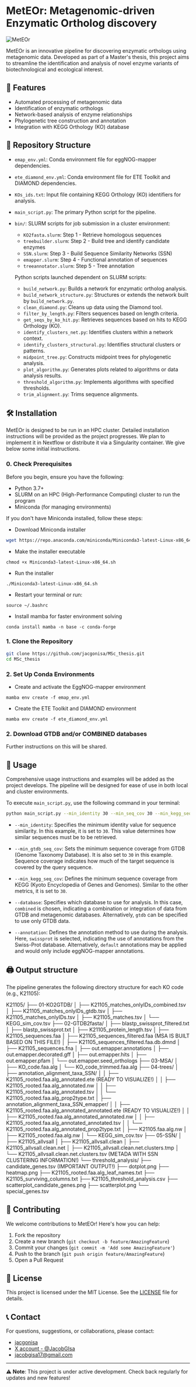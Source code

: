 # MetEOr: Metagenomic-driven Enzymatic Ortholog discovery

![MetEOr](MetEOr_schema.png)

MetEOr is an innovative pipeline for discovering enzymatic orthologs using metagenomic data. Developed as part of a Master's thesis, this project aims to streamline the identification and analysis of novel enzyme variants of biotechnological and ecological interest.

## 🚀 Features

- Automated processing of metagenomic data
- Identification of enzymatic orthologs
- Network-based analysis of enzyme relationships
- Phylogenetic tree construction and annotation
- Integration with KEGG Orthology (KO) database

## 📁 Repository Structure
- `emap_env.yml`: Conda environment file for eggNOG-mapper dependencies.
- `ete_diamond_env.yml`: Conda environment file for ETE Toolkit and DIAMOND dependencies.
- `KOs_ids.txt`: Input file containing KEGG Orthology (KO) identifiers for analysis.
- `main_script.py`: The primary Python script for the pipeline.
- `bin/`:
  SLURM scripts for job submission in a cluster environment:

  - `KO2fasta.slurm`: Step 1 - Retrieve homologous sequences
  - `treebuilder.slurm`: Step 2 - Build tree and identify candidate enzymes
  - `SSN.slurm`: Step 3 - Build 	Sequence Similarity Networks (SSN)
  - `emapper.slurm`: Step 4 - Functional annotation of sequences
  - `treeannotator.slurm`: Step 5 - Tree annotation
    
  Python scripts launched dependent on SLURM scripts:

  - `build_network.py`: Builds a network for enzymatic ortholog analysis.
  - `build_network_structure.py`: Structures or extends the network built by `build_network.py`.
  - `clean_diamond.py`: Cleans up data using the Diamond tool.
  - `filter_by_length.py`: Filters sequences based on length criteria.
  - `get_seqs_by_ko_hit.py`: Retrieves sequences based on hits to KEGG Orthology (KO).
  - `identify_clusters_net.py`: Identifies clusters within a network context.
  - `identify_clusters_structural.py`: Identifies structural clusters or patterns.
  - `midpoint_tree.py`: Constructs midpoint trees for phylogenetic analysis.
  - `plot_algorithm.py`: Generates plots related to algorithms or data analysis results.
  - `threshold_algorithm.py`: Implements algorithms with specified thresholds.
  - `trim_alignment.py`: Trims sequence alignments.

## 🛠️ Installation

MetEOr is designed to be run in an HPC cluster. Detailed installation instructions will be provided as the project progresses. We plan to implement it in Nextflow or distribute it via a Singularity container.
We give below some initial instructions.

### 0. Check Prerequisites

Before you begin, ensure you have the following:

- Python 3.7+
- SLURM on an HPC (High-Performance Computing) cluster to run the program
- Miniconda (for managing environments)

If you don't have Miniconda installed, follow these steps:

- Download Miniconda installer
```bash
wget https://repo.anaconda.com/miniconda/Miniconda3-latest-Linux-x86_64.sh
```

- Make the installer executable
```
chmod +x Miniconda3-latest-Linux-x86_64.sh
```

- Run the installer
```
./Miniconda3-latest-Linux-x86_64.sh
```

- Restart your terminal or run:
```
source ~/.bashrc
```

- Install mamba for faster environment solving
```
conda install mamba -n base -c conda-forge
```
 
### 1. Clone the Repository

```bash
git clone https://github.com/jacgonisa/MSc_thesis.git
cd MSc_thesis
```

### 2. Set Up Conda Environments
- Create and activate the EggNOG-mapper environment
```
mamba env create -f emap_env.yml
```

- Create the ETE Toolkit and DIAMOND environment
```
mamba env create -f ete_diamond_env.yml
```

### 2. Download GTDB and/or COMBINED databases

Further instructions on this will be shared.


## 📘 Usage

Comprehensive usage instructions and examples will be added as the project develops. The pipeline will be designed for ease of use in both local and cluster environments.


To execute `main_script.py`, use the following command in your terminal:

```bash
python main_script.py --min_identity 30 --min_seq_cov 30 --min_kegg_seq_cov 30 --database combined --annotation swissprot KO_list.txt
```

- `--min_identity`: Specifies the minimum identity value for sequence similarity. In this example, it is set to `30`. This value determines how similar sequences must be to be retrieved.

- `--min_gtdb_seq_cov`: Sets the minimum sequence coverage from GTDB (Genome Taxonomy Database). It is also set to `30` in this example. Sequence coverage indicates how much of the target sequence is covered by the query sequence.

- `--min_kegg_seq_cov`: Defines the minimum sequence coverage from KEGG (Kyoto Encyclopedia of Genes and Genomes). Similar to the other metrics, it is set to `30`. 

- `--database`: Specifies which database to use for analysis. In this case, `combined` is chosen, indicating a combination or integration of data from GTDB and metagenomic databases. Alternatively, `gtdb` can be specified to use only GTDB data.

- `--annotation`: Defines the annotation method to use during the analysis. Here, `swissprot` is selected, indicating the use of annotations from the Swiss-Prot database. Alternatively, `default` annotations may be applied and would only include eggNOG-mapper annotations.


## 🖨️ Output structure

The pipeline generates the following directory structure for each KO code (e.g., K21105):

K21105/
├── 01-KO2GTDB/
│   ├── K21105_matches_onlyIDs_combined.tsv
│   ├── K21105_matches_onlyIDs_gtdb.tsv
│   ├── K21105_matches_onlyIDs.tsv
│   ├── K21105_matches.tsv
│   └── KEGG_sim_cov.tsv
├── 02-GTDB2fasta/
│   ├── blastp_swissprot_filtered.txt
│   ├── blastp_swissprot.txt
│   ├── K21105_protein_length.tsv
│   ├── K21105_sequences.faa
│   ├── K21105_sequences_filtered.faa  (MSA IS BUILT BASED ON THIS FILE!)
│   ├── K21105_sequences_filtered.faa.db.dmnd
│   ├── K21105_sequences.fna
│   ├── out.emapper.annotations
│   ├── out.emapper.decorated.gff
│   ├── out.emapper.hits
│   ├── out.emapper.pfam
│   └── out.emapper.seed_orthologs
├── 03-MSA/
│   ├── KO_code.faa.alg
│   └── KO_code_trimmed.faa.alg
├── 04-trees/
│   ├── annotation_alignment_taxa_SSN/
│   │   ├── K21105_rooted.faa.alg_annotated.ete (READY TO VISUALIZE!)
│   │   ├── K21105_rooted.faa.alg_annotated.nw
│   │   ├── K21105_rooted.faa.alg_annotated.tsv
│   │   └── K21105_rooted.faa.alg_prop2type.txt
│   ├── annotation_alignment_taxa_SSN_emapper/
│   │   ├── K21105_rooted.faa.alg_annotated_annotated.ete (READY TO VISUALIZE!)
│   │   ├── K21105_rooted.faa.alg_annotated_annotated.nw
│   │   ├── K21105_rooted.faa.alg_annotated_annotated.tsv
│   │   └── K21105_rooted.faa.alg_annotated_prop2type.txt
│   ├── K21105.faa.alg.nw
│   ├── K21105_rooted.faa.alg.nw
│   └── KEGG_sim_cov.tsv
├── 05-SSN/
│   ├── K21105_allvsall
│   ├── K21105_allvsall.clean
│   ├── K21105_allvsall.clean.net
│   ├── K21105_allvsall.clean.net.clusters.tmp
│   └── K21105_allvsall.clean.net.clusters.tsv (METADA WITH SSN CLUSTERING INFORMATION!)
└── threshold_analysis/
    ├── candidate_genes.tsv (IMPORTANT OUTPUT!)
    ├── dotplot.png
    ├── heatmap.png
    ├── K21105_rooted.faa.alg_leaf_names.txt
    ├── K21105_surviving_columns.txt
    ├── K21105_threshold_analysis.csv
    ├── scatterplot_candidate_genes.png
    ├── scatterplot.png
    └── special_genes.tsv

## 🤝 Contributing

We welcome contributions to MetEOr! Here's how you can help:

1. Fork the repository
2. Create a new branch (`git checkout -b feature/AmazingFeature`)
3. Commit your changes (`git commit -m 'Add some AmazingFeature'`)
4. Push to the branch (`git push origin feature/AmazingFeature`)
5. Open a Pull Request


## 📄 License

This project is licensed under the MIT License. See the [LICENSE](LICENSE) file for details.

## 📞 Contact

For questions, suggestions, or collaborations, please contact:

- [jacgonisa](https://github.com/jacgonisa)
- [X account - @JacobGIsa](https://x.com/JacobGIsa)
- jacobgisa17@gmail.com

---

⚠️ **Note**: This project is under active development. Check back regularly for updates and new features!

